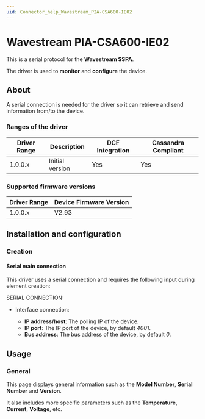 ```yaml
---
uid: Connector_help_Wavestream_PIA-CSA600-IE02
---
```


# Wavestream PIA-CSA600-IE02

This is a serial protocol for the **Wavestream SSPA**.

The driver is used to **monitor** and **configure** the device.

## About

A serial connection is needed for the driver so it can retrieve and send information from/to the device.

### Ranges of the driver

| **Driver Range** | **Description** | **DCF Integration** | **Cassandra Compliant** |
|------------------|-----------------|---------------------|-------------------------|
| 1.0.0.x          | Initial version | Yes                 | Yes                     |

### Supported firmware versions

| **Driver Range** | **Device Firmware Version** |
|------------------|-----------------------------|
| 1.0.0.x          | V2.93                       |

## Installation and configuration

### Creation

#### Serial main connection

This driver uses a serial connection and requires the following input during element creation:

SERIAL CONNECTION:

- Interface connection:

  - **IP address/host**: The polling IP of the device.
  - **IP port**: The IP port of the device, by default *4001*.
  - **Bus address**: The bus address of the device, by default *0*.

## Usage

### General

This page displays general information such as the **Model Number**, **Serial Number** and **Version**.

It also includes more specific parameters such as the **Temperature**, **Current**, **Voltage**, etc.
